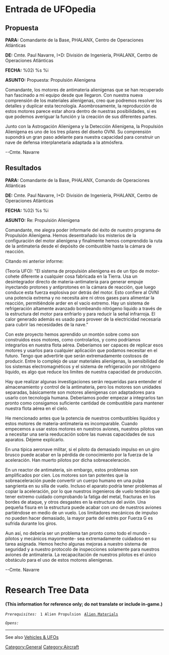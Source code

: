 # Entrada de UFOpedia

## Propuesta

**PARA:** Comandante de la Base, PHALANX, Centro de Operaciones
Atlánticas

**DE:** Cmte. Paul Navarre, I+D: División de Ingeniería, PHALANX, Centro
de Operaciones Atlánticas

**FECHA:** %02i %s %i

**ASUNTO:** Propuesta: Propulsión Alienígena

Comandante, los motores de antimateria alienígenas que se han recuperado
han fascinado a mi equipo desde que llegaron. Con nuestra nueva
comprensión de los materiales alienígenas, creo que podremos resolver
los detalles y duplicar esta tecnología. Asombrosamente, la reproducción
de estos motores parece estar ahora dentro de nuestras posibilidades, si
es que podemos averiguar la función y la creación de sus diferentes
partes.

Junto con la Astrogación Alienígena y la Detección Alienígena, la
Propulsión Alienígena es uno de los tres pilares del diseño OVNI. Su
comprensión supondrá un gran paso adelante para nuestra capacidad para
construir un nave de defensa interplanetaria adaptada a la atmósfera.

--Cmte. Navarre

## Resultados

**PARA:** Comandante de la Base, PHALANX, Comando de Operaciones
Atlánticas

**DE:** Cmte. Paul Navarre, I+D: División de Ingeniería, PHALANX, Centro
de Operaciones Atlánticas

**FECHA:** %02i %s %i

**ASUNTO:** Re: Propulsión Alienígena

Comandante, me alegra poder informarle del éxito de nuestro programa de
Propulsión Alienígena. Hemos desentrañado los misterios de la
configuración del motor alienígena y finalmente hemos comprendido la
ruta de la antimateria desde el depósito de combustible hasta la cámara
de reacción.

Citando mi anterior informe:

(Teoría UFO): "El sistema de propulsión alienígena es de un tipo de
motor-cohete diferente a cualquier cosa fabricada en la Tierra. Usa un
desintegrador directo de materia-antimateria para generar empuje
inyectando protones y antiprotones en la cámara de reacción, que luego
conduce esta fuerza explosiva por detrás del motor. Esto confiere al
OVNI una potencia extrema y no necesita aire ni otros gases para
alimentar la reacción, permitiéndole arder en el vacío extremo. Hay un
sistema de refrigeración altamente avanzado bombeando nitrógeno liquido
a través de la estructura del motor para enfriarlo y para reducir la
señal infrarroja. El calor generado además es usado para proveer de la
electricidad necesaria para cubrir las necesidades de la nave."

Con este proyecto hemos aprendido un montón sobre como son construidos
esos motores, como controlarlos, y como podríamos integrarlos en nuestra
flota aérea. Deberíamos ser capaces de replicar esos motores y usarlos
para cualquier aplicación que podamos necesitar en el futuro. Tengo que
advertirle que serán extremadamente costosos de producir. Entre lo
complejo de usar materiales alienígenas, la sensibilidad de los sistemas
electromagnéticos y el sistema de refrigeración por nitrógeno liquido,
es algo que reduce los limites de nuestra capacidad de producción.

Hay que realizar algunas investigaciones serán requeridas para entender
el almacenamiento y control de la antimateria, pero los motores son
unidades separadas, básicamente son motores alienígenas con adaptadores
para usarlo con tecnología humana. Deberíamos poder empezar a
integrarlos tan pronto como consigamos suficiente cantidad de
combustible para mantener nuestra flota aérea en el cielo.

He mencionado antes que la potencia de nuestros combustibles líquidos y
estos motores de materia-antimateria es incomparable. Cuando empecemos a
usar estos motores en nuestros aviones, nuestros pilotos van a necesitar
una seria reeducación sobre las nuevas capacidades de sus aparatos.
Déjeme explicarlo.

En una típica aeronave militar, si el piloto da demasiado impulso en un
giro brusco puede acabar en la pérdida de conocimiento por la fuerza de
la aceleración. Han muerto pilotos por dicha sobreaceleración.

En un reactor de antimateria, sin embargo, estos problemas son
amplificados por cien. Los motores son tan potentes que la
sobreaceleración puede convertir un cuerpo humano en una pulpa
sangrienta en su silla de vuelo. Incluso el aparato podría tener
problemas al copiar la aceleración, por lo que nuestros ingenieros de
vuelo tendrán que tener extremo cuidado comprobando la fatiga del metal,
fracturas en los bordes de ataque, y otros desgastes en la estructura
del avión. Una pequeña fisura en la estructura puede acabar con uno de
nuestros aviones partiéndose en medio de un vuelo. Los limitadores
mecánicos de impulso no pueden hacer demasiado, la mayor parte del
estrés por Fuerza G es sufrida durante los giros.

Aun así, no debería ser un problema tan pronto como todo el mundo
-pilotos y mecánicos mayormente- sea extremadamente cuidadoso en su
tarea asignada. Hemos hecho algunas mejoras a nuestro sistema de
seguridad y a nuestro protocolo de inspecciones solamente para nuestros
aviones de antimateria. La recapacitación de nuestros pilotos es el
único obstáculo para el uso de estos motores alienígenas.

--Cmte. Navarre

# Research Tree Data

**(This information for reference only; do not translate or include
in-game.)**

*`Prerequisites:`*
` 1 Alien Propulsion`
` `[`Alien Materials`](Research/Alien_Materials "wikilink")

*`Opens:`*

------------------------------------------------------------------------

See also [Vehicles & UFOs](Vehicles_&_UFOs "wikilink")

[Category:General](Category:General "wikilink")
[Category:Aircraft](Category:Aircraft "wikilink")